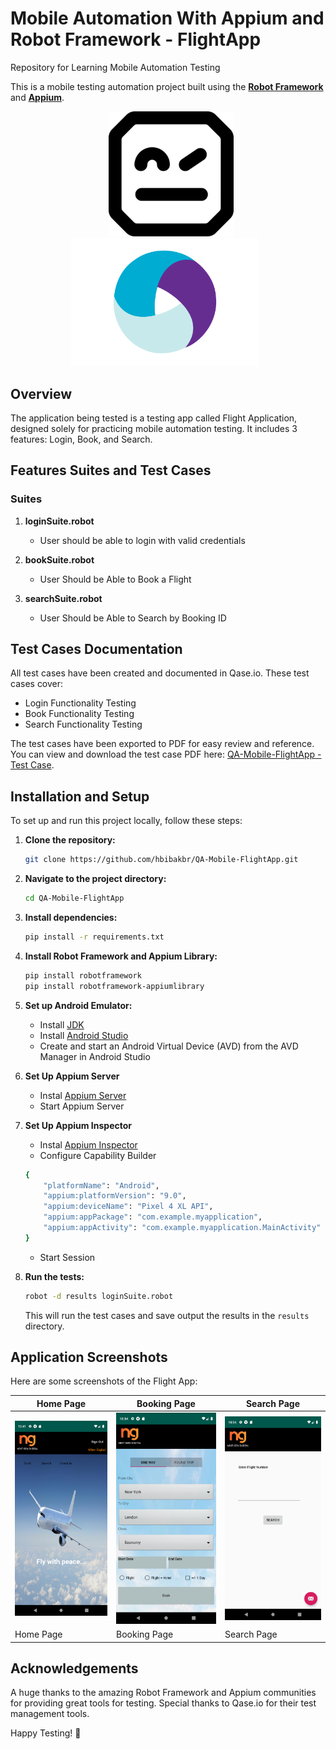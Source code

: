 # Mobile Automation With Appium and Robot Framework - FlightApp
Repository for Learning Mobile Automation Testing

This is a mobile testing automation project built using the [**Robot Framework**](https://serhatbolsu.github.io/robotframework-appiumlibrary/AppiumLibrary.html#Start%20Screen%20Recording) and [**Appium**](https://serhatbolsu.github.io/robotframework-appiumlibrary/AppiumLibrary.html#Start%20Screen%20Recording).

<p align="center">
    <img src="suites/screenshoot/robotframework.png" alt="Robot Framework" width="200" style="margin-left: 10px;" >
    <img src="suites/screenshoot/Appium-2.png" alt="Appium" width="300" style="margin-right: 10px;" />
</p>

## Overview
The application being tested is a testing app called Flight Application, designed solely for practicing mobile automation testing. It includes 3 features: Login, Book, and Search.

## Features Suites and Test Cases
### Suites
1. **loginSuite.robot**
   - User should be able to login with valid credentials

2. **bookSuite.robot**
   - User Should be Able to Book a Flight

3. **searchSuite.robot**
   - User Should be Able to Search by Booking ID

## Test Cases Documentation
All test cases have been created and documented in Qase.io. These test cases cover:
- Login Functionality Testing
- Book Functionality Testing
- Search Functionality Testing

The test cases have been exported to PDF for easy review and reference. You can view and download the test case PDF here: [QA-Mobile-FlightApp - Test Case]().

## Installation and Setup
To set up and run this project locally, follow these steps:

1. **Clone the repository:**
    ```bash
    git clone https://github.com/hbibakbr/QA-Mobile-FlightApp.git
    ```

2. **Navigate to the project directory:**
    ```bash
    cd QA-Mobile-FlightApp
    ```

3. **Install dependencies:**
    ```bash
    pip install -r requirements.txt
    ```

4. **Install Robot Framework and Appium Library:**
    ```bash
    pip install robotframework
    pip install robotframework-appiumlibrary
    ```

5. **Set up Android Emulator:**
    - Install [JDK](https://www.oracle.com/java/technologies/downloads/)
    - Install [Android Studio](https://developer.android.com/studio)
    - Create and start an Android Virtual Device (AVD) from the AVD Manager in Android Studio

6. **Set Up Appium Server**
    - Instal [Appium Server](https://github.com/appium/appium-desktop/releases)
    - Start Appium Server

7. **Set Up Appium Inspector**
    - Instal [Appium Inspector](https://github.com/appium/appium-inspector)
    - Configure Capability Builder
    ```bash
    {
        "platformName": "Android",
        "appium:platformVersion": "9.0",
        "appium:deviceName": "Pixel 4 XL API",
        "appium:appPackage": "com.example.myapplication",
        "appium:appActivity": "com.example.myapplication.MainActivity"
    }
    ```
    - Start Session

8. **Run the tests:**
    ```bash
    robot -d results loginSuite.robot
    ```
    This will run the test cases and save output the results in the `results` directory.

## Application Screenshots
Here are some screenshots of the Flight App:

| Home Page           | Booking Page        | Search Page         |
|---------------------|----------------------|----------------------|
| ![Home Page](suites/screenshoot/homepage.png) | ![Booking Page](suites/screenshoot/bookpage.png) | ![Search Page](suites/screenshoot/searchpage.png) |
| Home Page           | Booking Page         | Search Page          |

## Acknowledgements
A huge thanks to the amazing Robot Framework and Appium communities for providing great tools for testing. Special thanks to Qase.io for their test management tools.

Happy Testing! 🚀
